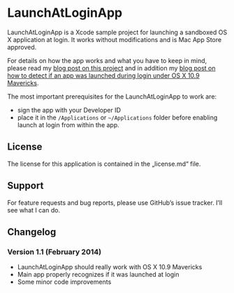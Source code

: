 # LaunchAtLoginApp

LaunchAtLoginApp is a Xcode sample project for launching a sandboxed OS X application at login. It works without modifications and is Mac App Store approved. 

For details on how the app works and what you have to keep in mind, please read my [blog post on this project](http://blog.timschroeder.net/2012/07/03/the-launch-at-login-sandbox-project/) and in addition my [blog post on how to detect if an app was launched during login under OS X 10.9 Mavericks](http://blog.timschroeder.net/2014/01/25/detecting-launch-at-login-revisited).

The most important prerequisites for the LaunchAtLoginApp to work are:

* sign the app with your Developer ID
* place it in the `/Applications` or `~/Applications` folder before enabling launch at login from within the app. 

## License

The license for this application is contained in the „license.md“ file.

## Support

For feature requests and bug reports, please use GitHub’s issue tracker. I’ll see what I can do.

## Changelog

### Version 1.1 (February 2014)

* LaunchAtLoginApp should really work with OS X 10.9 Mavericks
* Main app properly recognizes if it was launched at login
* Some minor code improvements